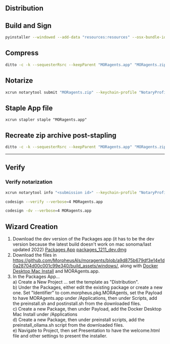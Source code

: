 ## Distribution

## Build and Sign
```sh
pyinstaller --windowed --add-data "resources:resources" --osx-bundle-identifier "com.liquidtensor.moragents" --codesign-identity "Developer ID Application: Liquid Tensor LLC (ZQN244GMTD)" --name="MORagents" --icon="images/moragents.icns" --osx-entitlements-file "build_assets/macOS/MORagents.entitlements" main.py
```

## Compress
```sh
ditto -c -k --sequesterRsrc --keepParent "MORagents.app" "MORagents.zip"
````

## Notarize
```sh
xcrun notarytool submit "MORagents.zip" --keychain-profile "NotaryProfile" --wait
```

## Staple App file
```shell
xcrun stapler staple "MORagents.app"
```

## Recreate zip archive post-stapling
```sh
ditto -c -k --sequesterRsrc --keepParent "MORagents.app" "MORagents.zip"
````

---

## Verify

### Verify notarization
```sh
xcrun notarytool info "<submission id>" --keychain-profile "NotaryProfile"  
```

```sh
codesign --verify --verbose=4 MORagents.app

codesign -dv --verbose=4 MORagents.app
```

## Wizard Creation

1. Download the dev version of the Packages app (it has to be the dev version because the latest build doesn't work on mac sonoma/last updated 2022) [Packages App](http://s.sudre.free.fr/Software/Packages/about.html) [packages_1211_dev.dmg](http://s.sudre.free.fr/files/Packages_1211_dev.dmg)
2. Download the files in https://github.com/MorpheusAIs/moragents/blob/a9d875b679df3e14e1d0a28704d00c001c99e340/build_assets/windows/, along with [Docker Desktop Mac Install](https://docs.docker.com/desktop/install/mac-install/) and MORAgents.app.
3. In the Packages App...\
a) Create a New Project ... set the template as "Distribution".\
b) Under the Packages, either edit the existing package or create a new one. Set "Identifier" to com.morpheus.pkg.MORAgents, set the Payload to have MORAgents.app under /Applications, then under Scripts, add the preinstall.sh and postinstall.sh from the downloaded files.\
c) Create a new Package, then under Payload, add the Docker Desktop Mac Install under /Applications\
d) Create a new Package, then under preinstall scripts, add the preinstall_ollama.sh script from the downloaded files.\
e) Navigate to Project, then set Presentation to have the welcome.html file and other settings to present the installer.


